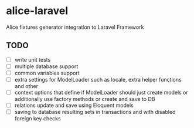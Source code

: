 # alice-laravel
Alice fixtures generator integration to Laravel Framework

## TODO
- [ ] write unit tests
- [ ] multiple database support
- [ ] common variables support
- [ ] extra settings for ModelLoader such as locale, extra helper functions and other
- [ ] context options that define if ModelLoader should just create models or additionally use factory methods or create and save to DB
- [ ] relations update and save using Eloquent models
- [ ] saving to database resulting sets in transactions and with disabled foreign key checks 
